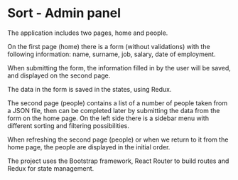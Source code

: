 # Sort - Admin panel

The application includes two pages, home and people.

On the first page (home) there is a form (without validations) with the following information: name, surname, job, salary, date of employment.

When submitting the form, the information filled in by the user will be saved, and displayed on the second page.

The data in the form is saved in the states, using Redux.

The second page (people) contains a list of a number of people taken from a JSON file, then can be completed later by submitting the data from the form on the home page. On the left side there is a sidebar menu with different sorting and filtering possibilities.
 
When refreshing the second page (people) or when we return to it from the home page, the people are displayed in the initial order.

The project uses the Bootstrap framework, React Router to build routes and Redux for state management.



